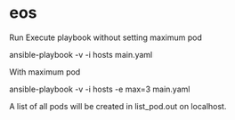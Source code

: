 # eos

Run Execute playbook without setting maximum pod

ansible-playbook -v -i hosts main.yaml

With maximum pod

ansible-playbook -v -i hosts -e max=3 main.yaml

A list of all pods will be created in list_pod.out on localhost.

